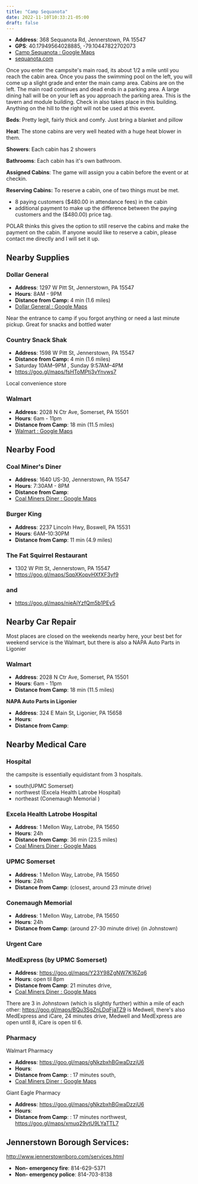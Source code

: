 ```yaml
---
title: "Camp Sequanota"
date: 2022-11-10T10:33:21-05:00
draft: false
---
```


- **Address**: 368 Sequanota Rd, Jennerstown, PA 15547
- **GPS**: 40.17949564028885, -79.10447822702073
- [Camp Sequanota : Google Maps](https://www.google.com/maps/place/Sequanota+Lutheran+Conr+Center+and+Camp/@40.1787971,-79.1056356,344m/data=!3m1!1e3!4m12!1m6!3m5!1s0x0:0xcf492179dd15a9c1!2sSequanota+Lutheran+Conr+Center+and+Camp!8m2!3d40.1801066!4d-79.1005889!3m4!1s0x0:0xcf492179dd15a9c1!8m2!3d40.1801066!4d-79.1005889!5m1!1e4)
- [sequanota.com](https://sequanota.com/)

Once you enter the campsite's main road, its about 1/2 a mile until you reach the cabin area. Once you pass the swimming pool on the left, you will come up a slight grade and enter the main camp area. Cabins are on the left. The main road continues and dead ends in a parking area. A large dining hall will be on your left as you approach the parking area. This is the  tavern and module building. Check in also takes place in this building. Anything on the hill to the right will not be used at this event.

**Beds**: Pretty legit, fairly thick and comfy.  Just bring a blanket and pillow

**Heat**: The stone cabins are very well heated with a huge heat blower in them. 

**Showers**: Each cabin has 2 showers

**Bathrooms**: Each cabin has it's own bathroom.

**Assigned Cabins**: The game will assign you a cabin before the event or at checkin. 

**Reserving Cabins:** To reserve a cabin, one of two things must be met. 

- 8 paying customers ($480.00 in attendance fees) in the cabin
- additional payment to make up the difference between the paying customers and the ($480.00) price tag. 

POLAR thinks this gives the option to still reserve the cabins and make the payment on the cabin. If anyone would like to reserve a cabin, please contact me directly and I will set it up.

## Nearby Supplies

### Dollar General 

- **Address**: 1297 W Pitt St, Jennerstown, PA 15547
- **Hours**: 8AM - 9PM
- **Distance from Camp:** 4 min (1.6 miles)
- [Dollar General : Google Maps](https://www.google.com/maps/place/Dollar+General/@40.1633058,-79.0812317,17z/data=!4m15!1m8!3m7!1s0x89cb211c03d0bb43:0x6b20a864422a46fd!2s1297+W+Pitt+St,+Boswell,+PA+15531!3b1!8m2!3d40.1633058!4d-79.0812317!16s%2Fg%2F11bw3y5p29!3m5!1s0x89cb21005ff4d80d:0xc075b58a9fa04be8!8m2!3d40.1633058!4d-79.0812317!16s%2Fg%2F1hc4_hlyq)

Near the entrance to camp if you forgot anything or need a last minute pickup.  Great for snacks and bottled water

### Country Snack Shak


- **Address**: 1598 W Pitt St, Jennerstown, PA 15547
- **Distance from Camp:** 4 min (1.6 miles)
- Saturday 10AM–9PM , Sunday 9:57AM–4PM
- https://goo.gl/maps/fsHToMPtj3vYnvws7

 Local convenience store


### Walmart

- **Address**: 2028 N Ctr Ave, Somerset, PA 15501
- **Hours**: 6am - 11pm
- **Distance from Camp**: 18 min (11.5 miles)
- [Walmart : Google Maps](https://www.google.com/maps/place/Walmart+Supercenter/@40.0522112,-79.0705079,17z/data=!3m1!5s0x89cade8c0faccd4d:0xdc3e8c60bcf32a92!4m15!1m8!3m7!1s0x89cade8c0fa5256f:0xaf42094fe171d24f!2s2028+N+Ctr+Ave,+Somerset,+PA+15501!3b1!8m2!3d40.0522112!4d-79.0705079!16s%2Fg%2F11b8v6zsp3!3m5!1s0x89cade8c16f0d067:0xd1018fc5ddb7fa81!8m2!3d40.0522112!4d-79.0705079!16s%2Fg%2F1tfm7mmz)

## Nearby Food

### Coal Miner's Diner

- **Address**: 1640 US-30, Jennerstown, PA 15547
- **Hours**: 7:30AM - 8PM
- **Distance from Camp**: 
- [Coal Miners Diner : Google Maps](https://www.google.com/maps/place/Sequanota+Lutheran+Conr+Center+and+Camp/@40.1787971,-79.1056356,344m/data=!3m1!1e3!4m12!1m6!3m5!1s0x0:0xcf492179dd15a9c1!2sSequanota+Lutheran+Conr+Center+and+Camp!8m2!3d40.1801066!4d-79.1005889!3m4!1s0x0:0xcf492179dd15a9c1!8m2!3d40.1801066!4d-79.1005889!5m1!1e4)

### Burger King

- **Address**: 2237 Lincoln Hwy, Boswell, PA 15531
- **Hours**: 6AM–10:30PM
- **Distance from Camp**: 11 min (4.9 miles)

### The Fat Squirrel Restaurant
- 1302 W Pitt St, Jennerstown, PA 15547
-  https://goo.gl/maps/SqpXKopvHXfXF3yf9 

### and 
-  https://goo.gl/maps/nieAiYzfQm5b1PEy5

## Nearby Car Repair

Most places are closed on the weekends nearby here, your best bet for weekend service is the Walmart, but there is also a NAPA Auto Parts in Ligonier

### Walmart

- **Address**: 2028 N Ctr Ave, Somerset, PA 15501
- **Hours**: 6am - 11pm
- **Distance from Camp**: 18 min (11.5 miles)

**NAPA Auto Parts in Ligonier**

- **Address**: 324 E Main St, Ligonier, PA 15658
- **Hours**: 
- **Distance from Camp**: 

## Nearby Medical Care

### Hospital 

the campsite is essentially equidistant from 3 hospitals.

- south(UPMC Somerset) 
- northwest (Excela Health Latrobe Hospital) 
- northeast (Conemaugh Memorial ) 

### Excela Health Latrobe Hospital

- **Address**: 1 Mellon Way, Latrobe, PA 15650
- **Hours**: 24h
- **Distance from Camp**: 36 min (23.5 miles)
- [Coal Miners Diner : Google Maps](https://www.google.com/maps/place/Sequanota+Lutheran+Conr+Center+and+Camp/@40.1787971,-79.1056356,344m/data=!3m1!1e3!4m12!1m6!3m5!1s0x0:0xcf492179dd15a9c1!2sSequanota+Lutheran+Conr+Center+and+Camp!8m2!3d40.1801066!4d-79.1005889!3m4!1s0x0:0xcf492179dd15a9c1!8m2!3d40.1801066!4d-79.1005889!5m1!1e4)

### UPMC Somerset 

- **Address**: 1 Mellon Way, Latrobe, PA 15650
- **Hours**: 24h
- **Distance from Camp**: (closest, around 23 minute drive)

### Conemaugh Memorial 

- **Address**: 1 Mellon Way, Latrobe, PA 15650
- **Hours**: 24h
- **Distance from Camp**: (around 27-30 minute drive) (in Johnstown)

### Urgent Care

### MedExpress  (by UPMC Somerset)

- **Address**: https://goo.gl/maps/Y23Y98ZgNW7K16Zq6 
- **Hours**: open til 8pm
- **Distance from Camp**: 21 minutes drive, 
- [Coal Miners Diner : Google Maps](https://www.google.com/maps/place/Sequanota+Lutheran+Conr+Center+and+Camp/@40.1787971,-79.1056356,344m/data=!3m1!1e3!4m12!1m6!3m5!1s0x0:0xcf492179dd15a9c1!2sSequanota+Lutheran+Conr+Center+and+Camp!8m2!3d40.1801066!4d-79.1005889!3m4!1s0x0:0xcf492179dd15a9c1!8m2!3d40.1801066!4d-79.1005889!5m1!1e4)

There are 3 in Johnstown (which is slightly further) within a mile of each other: https://goo.gl/maps/BQu3SgZnLDqFjaTZ9 is Medwell, there's also MedExpress and iCare, 24 minutes drive, Medwell and MedExpress are open until 8, iCare is open til 6.

### Pharmacy

Walmart Pharmacy

- **Address**:  https://goo.gl/maps/gNkzbxhBGwaDzzjU6
- **Hours**:
- **Distance from Camp**: : 17 minutes south,
- [Coal Miners Diner : Google Maps](https://www.google.com/maps/place/Sequanota+Lutheran+Conr+Center+and+Camp/@40.1787971,-79.1056356,344m/data=!3m1!1e3!4m12!1m6!3m5!1s0x0:0xcf492179dd15a9c1!2sSequanota+Lutheran+Conr+Center+and+Camp!8m2!3d40.1801066!4d-79.1005889!3m4!1s0x0:0xcf492179dd15a9c1!8m2!3d40.1801066!4d-79.1005889!5m1!1e4)



Giant Eagle Pharmacy

- **Address**:  https://goo.gl/maps/gNkzbxhBGwaDzzjU6
- **Hours**:
- **Distance from Camp**: : 17 minutes northwest, https://goo.gl/maps/xmuq29vtU9LYaTTL7

## Jennerstown Borough Services:

http://www.jennerstownboro.com/services.html

- **Non- emergency fire**: 814-629-5371
- **Non- emergency police**: 814-703-8138





